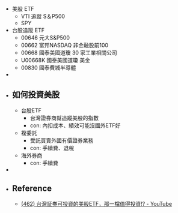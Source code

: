 - 美股 ETF
	- VTI 追蹤 S＆P500
	- SPY
- 台股追蹤 ETF
	- 00646 元大S&P500
	- 00662 富邦NASDAQ 非金融股前100
	- 00668 國泰美國道瓊 30 家工業相關公司
	- U00668K 國泰美國道瓊 美金
	- 00830 國泰費城半導體
-
- ## 如何投資美股
	- 台股ETF
		- 台灣證券商幫追蹤美股的指數
		- con: 內扣成本、績效可能沒國外ETF好
	- 複委託
		- 受託買賣外國有價證券業務
		- con: 手續費、退稅
	- 海外券商
		- con: 手續費
-
- ## Reference
	- [(462) 台灣証券可投資的美股ETF，那一檔值得投資!? - YouTube](https://www.youtube.com/watch?v=az1dDhOk-2o&ab_channel=Booker%E6%8A%95%E8%B3%87%E7%9F%A5%E8%AD%98)